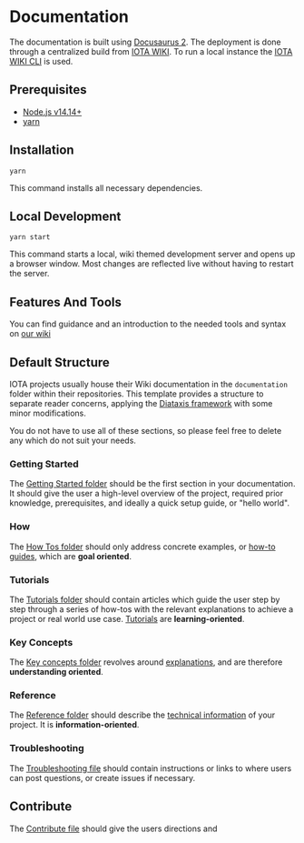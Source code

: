 # Documentation

The documentation is built using [Docusaurus 2](https://docusaurus.io/). The deployment is done through a centralized build from [IOTA WIKI](https://github.com/iota-community/iota-wiki). To run a local instance the [IOTA WIKI CLI](https://github.com/iota-community/iota-wiki-cli) is used.

## Prerequisites

- [Node.js v14.14+](https://nodejs.org/en/)
- [yarn](https://yarnpkg.com/getting-started/install)

## Installation

```console
yarn
```

This command installs all necessary dependencies.

## Local Development

```console
yarn start
```

This command starts a local, wiki themed development server and opens up a browser window. Most changes are reflected live without having to restart the server.

## Features And Tools

You can find guidance and an introduction to the needed tools and syntax on [our wiki](https://wiki.iota.org/participate/contribute-to-wiki/for_devs/developer_guide)


## Default Structure

IOTA projects usually house their Wiki documentation in the `documentation` folder within their repositories. This
template provides a structure to separate reader concerns, applying the [Diataxis framework](https://diataxis.fr/) with
some minor modifications.

You do not have to use all of these sections, so please feel free to delete any which do not suit your needs.

### Getting Started

The [Getting Started folder](documentation/getting_started/_README.md) should be the first section in your documentation. It should give the user a high-level overview of the project, required prior knowledge, prerequisites, and ideally a quick setup guide, or "hello world".

### How

The [How Tos folder](documentation/how_tos/_README.md) should only address concrete examples, or [how-to guides](https://diataxis.fr/how-to-guides/), which are **goal oriented**.

### Tutorials

The [Tutorials folder](documentation/tutorials/_README.md) should contain articles which guide the user step by step through a series of how-tos with the relevant explanations to achieve a project or real world use case. [Tutorials](https://diataxis.fr/tutorials/) are **learning-oriented**.

### Key Concepts

The [Key concepts folder](documentation/key_concepts/_README.md) revolves around [explanations](https://diataxis.fr/explanation/), and are therefore **understanding oriented**.

### Reference

The [Reference folder](documentation/reference/_README.md) should describe the [technical information](https://diataxis.fr/reference/) of your project. It is **information-oriented**.

### Troubleshooting

The [Troubleshooting file](documentation/troubleshooting.md) should contain instructions or links to where users can post questions, or create issues if necessary.

## Contribute

The [Contribute file](documentation/contribute.md) should give the users directions and 